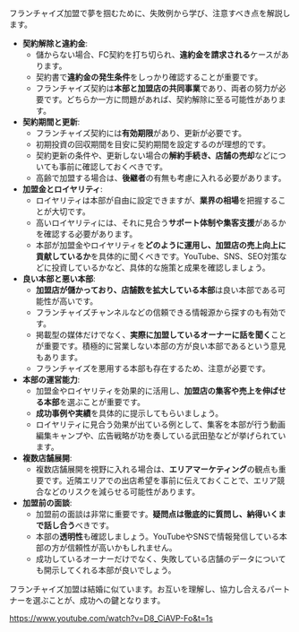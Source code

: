 フランチャイズ加盟で夢を掴むために、失敗例から学び、注意すべき点を解説します。

- **契約解除と違約金**:
    - 儲からない場合、FC契約を打ち切られ、**違約金を請求される**ケースがあります。
    - 契約書で**違約金の発生条件**をしっかり確認することが重要です。
    - フランチャイズ契約は**本部と加盟店の共同事業**であり、両者の努力が必要です。どちらか一方に問題があれば、契約解除に至る可能性があります。
- **契約期間と更新**:
    - フランチャイズ契約には**有効期限**があり、更新が必要です。
    - 初期投資の回収期間を目安に契約期間を設定するのが理想的です。
    - 契約更新の条件や、更新しない場合の**解約手続き、店舗の売却**などについても事前に確認しておくべきです。
    - 高齢で加盟する場合は、**後継者**の有無も考慮に入れる必要があります。
- **加盟金とロイヤリティ**:
    - ロイヤリティは本部が自由に設定できますが、**業界の相場**を把握することが大切です。
    - 高いロイヤリティには、それに見合う**サポート体制や集客支援**があるかを確認する必要があります。
    - 本部が加盟金やロイヤリティを**どのように運用し、加盟店の売上向上に貢献しているか**を具体的に聞くべきです。YouTube、SNS、SEO対策などに投資しているかなど、具体的な施策と成果を確認しましょう。
- **良い本部と悪い本部**:
    - **加盟店が儲かっており、店舗数を拡大している本部**は良い本部である可能性が高いです。
    - フランチャイズチャンネルなどの信頼できる情報源から探すのも有効です。
    - 掲載型の媒体だけでなく、**実際に加盟しているオーナーに話を聞く**ことが重要です。積極的に営業しない本部の方が良い本部であるという意見もあります。
    - フランチャイズを悪用する本部も存在するため、注意が必要です。
- **本部の運営能力**:
    - 加盟金やロイヤリティを効果的に活用し、**加盟店の集客や売上を伸ばせる本部**を選ぶことが重要です。
    - **成功事例や実績**を具体的に提示してもらいましょう。
    - ロイヤリティに見合う効果が出ている例として、集客を本部が行う動画編集キャンプや、広告戦略が功を奏している武田塾などが挙げられています。
- **複数店舗展開**:
    - 複数店舗展開を視野に入れる場合は、**エリアマーケティング**の観点も重要です。近隣エリアでの出店希望を事前に伝えておくことで、エリア競合などのリスクを減らせる可能性があります。
- **加盟前の面談**:
    - 加盟前の面談は非常に重要です。**疑問点は徹底的に質問し、納得いくまで話し合う**べきです。
    - 本部の**透明性**も確認しましょう。YouTubeやSNSで情報発信している本部の方が信頼性が高いかもしれません。
    - 成功しているオーナーだけでなく、失敗している店舗のデータについても開示してくれる本部が良いでしょう。

フランチャイズ加盟は結婚に似ています。お互いを理解し、協力し合えるパートナーを選ぶことが、成功への鍵となります。

https://www.youtube.com/watch?v=D8_CiAVP-Fo&t=1s